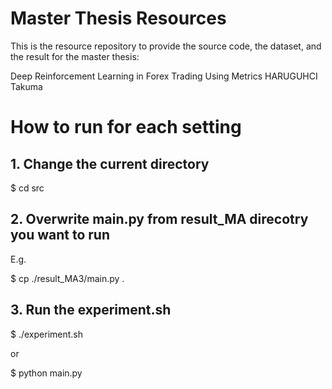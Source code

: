 # Master Thesis Resources
This is the resource repository to provide the source code, the dataset, and the result for the master thesis: 

Deep Reinforcement Learning in Forex Trading Using Metrics
HARUGUHCI Takuma

# How to run for each setting
## 1. Change the current directory

  $ cd src

## 2. Overwrite main.py from result_MA direcotry you want to run

E.g.

  $ cp ./result_MA3/main.py .

## 3. Run the experiment.sh

  $ ./experiment.sh

or

  $ python main.py

